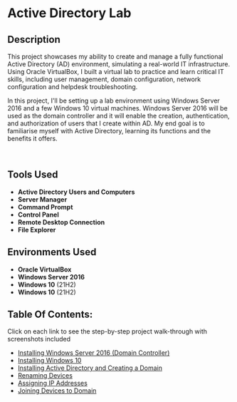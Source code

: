 <h1>Active Directory Lab</h1>


<h2>Description</h2>
<p>This project showcases my ability to create and manage a fully functional Active Directory (AD) environment, simulating a real-world IT infrastructure. Using Oracle VirtualBox, I built a virtual lab to practice and learn critical IT skills, including user management, domain configuration, network configuration and helpdesk troubleshooting.</p>

<p>In this project, I'll be setting up a lab environment using Windows Server 2016 and a few Windows 10 virtual machines. Windows Server 2016 will be used as the domain controller and it will enable the creation, authentication, and authorization of users that I create within AD. My end goal is to familiarise myself with Active Directory, learning its functions and the benefits it offers.</p>

<br />


<h2>Tools Used</h2>

- <b>Active Directory Users and Computers</b> 
- <b>Server Manager</b>
- <b>Command Prompt</b> 
- <b>Control Panel</b>
- <b>Remote Desktop Connection</b>
- <b>File Explorer</b>

<h2>Environments Used </h2>

- <b>Oracle VirtualBox</b>
- <b>Windows Server 2016</b>
- <b>Windows 10</b> (21H2)
- <b>Windows 10</b> (21H2)

<h2>Table Of Contents:</h2>

<p>Click on each link to see the step-by-step project walk-through with screenshots included</p>

- [Installing Windows Server 2016 (Domain Controller)](https://github.com/Anmoldeep2002/Installing-Windows-Server-2016-OS/tree/main)
- [Installing Windows 10](https://github.com/Anmoldeep2002/Installing-Windows-10-OS)
- [Installing Active Directory and Creating a Domain](https://github.com/Anmoldeep2002/Installing-Active-Directory/tree/main)
- [Renaming Devices](https://github.com/Anmoldeep2002/Installing-Windows-10-OS)
- [Assigning IP Addresses](https://github.com/Anmoldeep2002/Installing-Windows-10-OS)
- [Joining Devices to Domain](https://github.com/Anmoldeep2002/Installing-Windows-10-OS)









